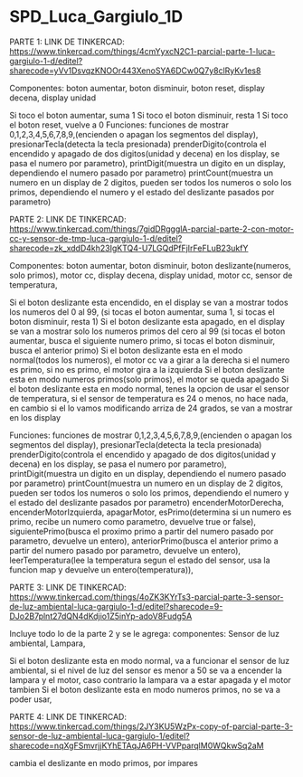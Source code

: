 # SPD_Luca_Gargiulo_1D
PARTE 1: 
LINK DE TINKERCAD: https://www.tinkercad.com/things/4cmYyxcN2C1-parcial-parte-1-luca-gargiulo-1-d/editel?sharecode=yVv1DsvqzKNOOr443XenoSYA6DCw0Q7y8clRyKv1es8

Componentes: boton aumentar, boton disminuir, boton reset, display decena, display unidad

Si toco el boton aumentar, suma 1
Si toco el boton disminuir,  resta 1
Si toco el boton reset, vuelve a 0
Funciones:
funciones de mostrar 0,1,2,3,4,5,6,7,8,9,(encienden o apagan los segmentos del display),
presionarTecla(detecta la tecla presionada)
prenderDigito(controla el encendido y apagado de dos digitos(unidad y decena) en los display, se pasa el numero por parametro),
printDigit(muestra un digito en un display, dependiendo el numero pasado por parametro)
printCount(muestra un numero en un display de 2 digitos, pueden ser todos los numeros o solo los primos, dependiendo el numero y el estado del deslizante pasados por parametro)

PARTE 2:
LINK DE TINKERCAD: https://www.tinkercad.com/things/7gidDRggglA-parcial-parte-2-con-motor-cc-y-sensor-de-tmp-luca-gargiulo-1-d/editel?sharecode=zk_xddD4kh23IgKTQ4-U7LGQdPfFjIrFeFLuB23ukfY

Componentes: boton aumentar, boton disminuir, boton deslizante(numeros, solo primos), motor cc, display decena, display unidad, motor cc, sensor de temperatura,

Si el boton deslizante esta encendido, en el display se van a mostrar todos los numeros del 0 al 99, (si tocas el boton aumentar, suma 1, si tocas el boton disminuir, resta 1)
Si el boton deslizante esta apagado, en el display se van a mostrar solo los numeros primos del cero al 99 (si tocas el boton aumentar, busca el siguiente numero primo, si tocas el boton disminuir, busca el anterior primo)
Si el  boton deslizante esta en el modo normal(todos los numeros), el motor cc va a girar a la derecha si el numero es primo, si no es primo, el motor gira a la izquierda
Si el boton deslizante esta en modo numeros primos(solo primos), el motor se queda apagado
Si el boton deslizante esta en modo normal, tenes la opcion de usar el sensor de temperatura, si el sensor de temperatura es 24 o menos, no hace nada, en cambio si el lo vamos modificando arriza de 24 grados, se van a mostrar en los display 

Funciones: 
funciones de mostrar 0,1,2,3,4,5,6,7,8,9,(encienden o apagan los segmentos del display),
presionarTecla(detecta la tecla presionada)
prenderDigito(controla el encendido y apagado de dos digitos(unidad y decena) en los display, se pasa el numero por parametro),
printDigit(muestra un digito en un display, dependiendo el numero pasado por parametro)
printCount(muestra un numero en un display de 2 digitos, pueden ser todos los numeros o solo los primos, dependiendo el numero y el estado del deslizante pasados por parametro)
encenderMotorDerecha, 
encenderMotorIzquierda, 
apagarMotor, 
esPrimo(determina si un numero es primo, recibe un numero como parametro, devuelve true or false),
siguientePrimo(busca el proximo primo a partir del numero pasado por parametro, devuelve un entero),
anteriorPrimo(busca el anterior primo a partir del numero pasado por parametro, devuelve un entero),
leerTemperatura(lee la temperatura segun el estado del sensor, usa la funcion map y devuelve un entero(temperatura)),


PARTE 3:
LINK DE TINKERCAD: https://www.tinkercad.com/things/4oZK3KYrTs3-parcial-parte-3-sensor-de-luz-ambiental-luca-gargiulo-1-d/editel?sharecode=9-DJo2B7plnt27dQN4dKdjio1Z5inYp-adoV8Fudg5A

Incluye todo lo de la parte 2 y se le agrega:
componentes: Sensor de luz ambiental, Lampara,

Si el boton deslizante esta en modo normal, va a funcionar el sensor de luz ambiental, si el nivel de luz del sensor es menor a 50 se va a encender la lampara y el motor, caso contrario la lampara va a estar apagada y el motor tambien
Si el boton deslizante esta en modo numeros primos, no se va a poder usar,

PARTE 4:
LINK DE TINKERCAD: https://www.tinkercad.com/things/2JY3KU5WzPx-copy-of-parcial-parte-3-sensor-de-luz-ambiental-luca-gargiulo-1/editel?sharecode=nqXgFSmvrjjKYhETAqJA6PH-VVPparqlM0WQkwSq2aM

cambia el deslizante en modo primos, por impares
